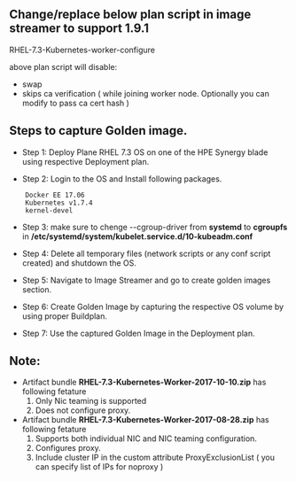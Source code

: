 ## Change/replace below plan script in image streamer to support 1.9.1
RHEL-7.3-Kubernetes-worker-configure

above plan script will disable:
 - swap
 - skips ca verification ( while joining worker node. Optionally you can modify to pass ca cert hash )

## Steps to capture Golden image.
- Step 1: Deploy Plane RHEL 7.3 OS on one of the HPE Synergy blade using respective Deployment plan.

- Step 2: Login to the OS and Install following packages.
```
	Docker EE 17.06
	Kubernetes v1.7.4
	kernel-devel
```

- Step 3: make sure to chenge --cgroup-driver from **systemd** to **cgroupfs** in **/etc/systemd/system/kubelet.service.d/10-kubeadm.conf**

- Step 4: Delete all temporary files (network scripts or any conf script created) and shutdown the OS.

- Step 5: Navigate to Image Streamer and go to create golden images section.

- Step 6: Create Golden Image by capturing the respective OS volume by using proper Buildplan.

- Step 7: Use the captured Golden Image in the Deployment plan.

## Note:
- Artifact bundle **RHEL-7.3-Kubernetes-Worker-2017-10-10.zip** has following fetature
	1. Only Nic teaming is supported 
	2. Does not configure proxy.
- Artifact bundle **RHEL-7.3-Kubernetes-Worker-2017-08-28.zip** has following fetature
	1. Supports both individual NIC and NIC teaming configuration.
	2. Configures proxy.
	3. Include cluster IP in the custom attribute ProxyExclusionList ( you can specify list of IPs for noproxy )




